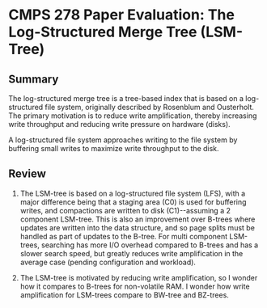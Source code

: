 # CMPS 278 Paper Evaluation: The Log-Structured Merge Tree (LSM-Tree)

## Summary
The log-structured merge tree is a tree-based index that is based on a log-structured file system, originally described by Rosenblum and Ousterholt. The primary motivation is to reduce write amplification, thereby increasing write throughput and reducing write pressure on hardware (disks).

A log-structured file system approaches writing to the file system by buffering small writes to maximize write throughput to the disk.

## Review
1. The LSM-tree is based on a log-structured file system (LFS), with a major difference being that a staging area (C0) is used for buffering writes, and compactions are written to disk (C1)--assuming a 2 component LSM-tree. This is also an improvement over B-trees where updates are written into the data structure, and so page splits must be handled as part of updates to the B-tree. For multi component LSM-trees, searching has more I/O overhead compared to B-trees and has a slower search speed, but greatly reduces write amplification in the average case (pending configuration and workload).

2. The LSM-tree is motivated by reducing write amplification, so I wonder how it compares to B-trees for non-volatile RAM. I wonder how write amplification for LSM-trees compare to BW-tree and BZ-trees.
